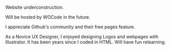 Website underconstruction.

Will be hosted by WOCode in the future.

I appreciate Github's community and their free pages feature.

As a Novice UX Designer, I enjoyed designing Logos and webpages with Illustrator. It has been years since I coded in HTML. Will have fun relearning.
